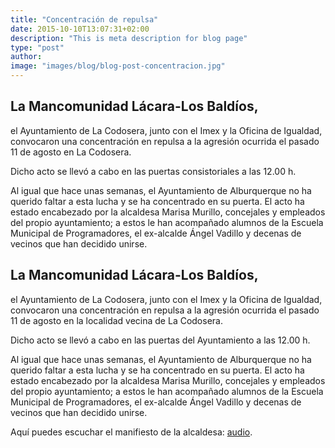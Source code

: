 ```yaml
---
title: "Concentración de repulsa"
date: 2015-10-10T13:07:31+02:00
description: "This is meta description for blog page"
type: "post"
author:
image: "images/blog/blog-post-concentracion.jpg"
---
```


## La Mancomunidad Lácara-Los Baldíos,
el Ayuntamiento de La Codosera, junto con el Imex y la Oficina de Igualdad, convocaron una concentración en repulsa a la agresión ocurrida el pasado 11 de agosto en La Codosera.

Dicho acto se llevó a cabo en las puertas consistoriales a las 12.00 h.

Al igual que hace unas semanas, el Ayuntamiento de Alburquerque no ha querido faltar a esta lucha y se ha concentrado en su puerta. El acto ha estado encabezado por la alcaldesa Marisa Murillo, concejales y empleados del propio ayuntamiento; a estos le han acompañado alumnos de la Escuela Municipal de Programadores, el ex-alcalde Ángel Vadillo y decenas de vecinos que han decidido unirse.

## La Mancomunidad Lácara-Los Baldíos,
el Ayuntamiento de La Codosera, junto con el Imex y la Oficina de Igualdad, convocaron una concentración en repulsa a la agresión ocurrida el pasado 11 de agosto en la localidad vecina de La Codosera.

Dicho acto se llevó a cabo en las puertas del Ayuntamiento a las 12.00 h.

Al igual que hace unas semanas, el Ayuntamiento de Alburquerque no ha querido faltar a esta lucha y se ha concentrado en su puerta. El acto ha estado encabezado por la alcaldesa Marisa Murillo, concejales y empleados del propio ayuntamiento; a estos le han acompañado alumnos de la Escuela Municipal de Programadores, el ex-alcalde Ángel Vadillo y decenas de vecinos que han decidido unirse.

Aquí puedes escuchar el manifiesto de la alcaldesa: [audio](https://www.ivoox.com/40102103).